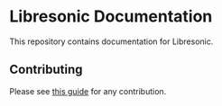 <!--
# README.md
# Libresonic/documentation
-->

# Libresonic Documentation

This repository contains documentation for Libresonic.

## Contributing

Please see [this guide](https://github.com/Libresonic/documentation/blob/stable/CONTRIBUTING.md) for any contribution.

